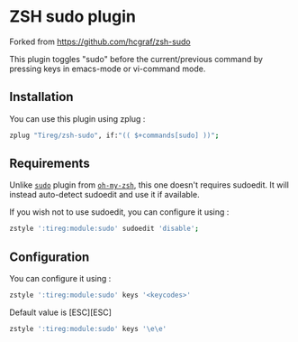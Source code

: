 # ZSH sudo plugin

Forked from https://github.com/hcgraf/zsh-sudo

This plugin toggles "sudo" before the current/previous command
by pressing keys in emacs-mode or vi-command mode.


## Installation

You can use this plugin using zplug :

```bash
zplug "Tireg/zsh-sudo", if:"(( $+commands[sudo] ))";
```


## Requirements

Unlike [`sudo`](https://github.com/robbyrussell/oh-my-zsh/tree/master/plugins/sudo) plugin
from [`oh-my-zsh`](https://github.com/robbyrussell/oh-my-zsh), this one
doesn't requires sudoedit. It will instead auto-detect sudoedit and
use it if available.

If you wish not to use sudoedit, you can configure it using :

```bash
zstyle ':tireg:module:sudo' sudoedit 'disable';
```


## Configuration

You can configure it using :

```bash
zstyle ':tireg:module:sudo' keys '<keycodes>'
```

Default value is [ESC][ESC]

```bash
zstyle ':tireg:module:sudo' keys '\e\e'
```
